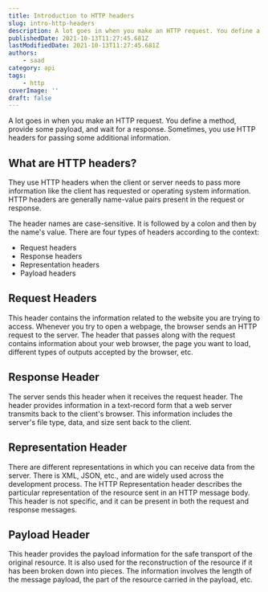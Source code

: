 ```yaml
---
title: Introduction to HTTP headers
slug: intro-http-headers
description: A lot goes in when you make an HTTP request. You define a method, provide some payload, and wait for a response.
publishedDate: 2021-10-13T11:27:45.681Z
lastModifiedDate: 2021-10-13T11:27:45.681Z
authors:
    - saad
category: api
tags:
    - http
coverImage: ''
draft: false
---
```


<Lead>
A lot goes in when you make an HTTP request. You define a method, provide some payload, and wait for a response. Sometimes, you use HTTP headers for passing some additional information.
</Lead>

## What are HTTP headers?

They use HTTP headers when the client or server needs to pass more information like the client has requested or operating system information. HTTP headers are generally name-value pairs present in the request or response.

The header names are case-sensitive. It is followed by a colon and then by the name's value. There are four types of headers according to the context:

- Request headers
- Response headers
- Representation headers
- Payload headers

## Request Headers

This header contains the information related to the website you are trying to access. Whenever you try to open a webpage, the browser sends an HTTP request to the server. The header that passes along with the request contains information about your web browser, the page you want to load, different types of outputs accepted by the browser, etc.

## Response Header

The server sends this header when it receives the request header. The header provides information in a text-record form that a web server transmits back to the client's browser. This information includes the server's file type, data, and size sent back to the client.

## Representation Header

There are different representations in which you can receive data from the server. There is XML, JSON, etc., and are widely used across the development process. The HTTP Representation header describes the particular representation of the resource sent in an HTTP message body. This header is not specific, and it can be present in both the request and response messages.

## Payload Header

This header provides the payload information for the safe transport of the original resource. It is also used for the reconstruction of the resource if it has been broken down into pieces. The information involves the length of the message payload, the part of the resource carried in the payload, etc.
